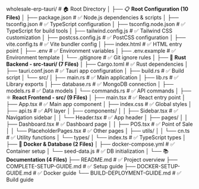 wholesale-erp-tauri/                          # 🏠 Root Directory
│
├── 📋 **Root Configuration (10 Files)**
│   ├── package.json                          # ✅ Node.js dependencies & scripts
│   ├── tsconfig.json                         # ✅ TypeScript configuration
│   ├── tsconfig.node.json                    # ✅ TypeScript for build tools
│   ├── tailwind.config.js                    # ✅ Tailwind CSS customization
│   ├── postcss.config.js                     # ✅ PostCSS configuration
│   ├── vite.config.ts                        # ✅ Vite bundler config
│   ├── index.html                            # ✅ HTML entry point
│   ├── .env                                  # ✅ Environment variables
│   ├── .env.example                          # ✅ Environment template
│   └── .gitignore                            # ✅ Git ignore rules
│
├── 🦀 **Rust Backend - src-tauri/ (7 Files)**
│   ├── Cargo.toml                            # ✅ Rust dependencies
│   ├── tauri.conf.json                       # ✅ Tauri app configuration
│   ├── build.rs                              # ✅ Build script
│   └── src/
│       ├── main.rs                           # ✅ Main application
│       ├── lib.rs                            # ✅ Library exports
│       ├── database.rs                       # ✅ MongoDB connection
│       ├── models.rs                         # ✅ Data models
│       └── commands.rs                       # ✅ API commands
│
├── ⚛️ **React Frontend - src/ (9 Files)**
│   ├── main.tsx                              # ✅ React entry point
│   ├── App.tsx                               # ✅ Main app component
│   ├── index.css                             # ✅ Global styles
│   ├── api.ts                                # ✅ API layer
│   ├── components/
│   │   ├── Sidebar.tsx                       # ✅ Navigation sidebar
│   │   └── Header.tsx                        # ✅ App header
│   ├── pages/
│   │   ├── Dashboard.tsx                     # ✅ Dashboard page
│   │   ├── POS.tsx                           # ✅ Point of Sale
│   │   └── PlaceholderPages.tsx              # ✅ Other pages
│   ├── utils/
│   │   └── cn.ts                             # ✅ Utility functions
│   └── types/
│       └── index.ts                          # ✅ TypeScript types
│
├── 🐳 **Docker & Database (2 Files)**
│   ├── docker-compose.yml                    # ✅ Container setup
│   └── seed-data.js                          # ✅ DB initialization
│
└── 📚 **Documentation (4 Files)**
    ├── README.md                             # ✅ Project overview
    ├── COMPLETE-SETUP-GUIDE.md               # ✅ Setup guide
    ├── DOCKER-SETUP-GUIDE.md                 # ✅ Docker guide
    └── BUILD-DEPLOYMENT-GUIDE.md             # ✅ Build guide
